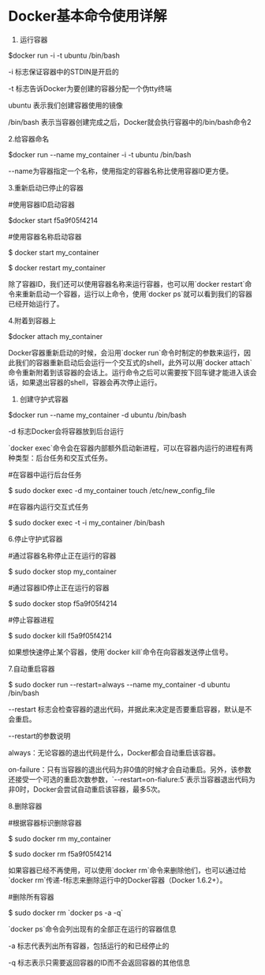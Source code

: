 # Docker基本命令使用详解

1. 运行容器

$docker run -i -t ubuntu /bin/bash

-i 标志保证容器中的STDIN是开启的

-t 标志告诉Docker为要创建的容器分配一个伪tty终端

ubuntu 表示我们创建容器使用的镜像

/bin/bash 表示当容器创建完成之后，Docker就会执行容器中的/bin/bash命令2

2.给容器命名

$docker run --name my\_container  -i -t ubuntu /bin/bash

--name为容器指定一个名称，使用指定的容器名称比使用容器ID更方便。

3.重新启动已停止的容器

\#使用容器ID启动容器

$docker start f5a9f05f4214

\#使用容器名称启动容器

$ docker start my\_container

$ docker restart my\_container

除了容器ID，我们还可以使用容器名称来运行容器，也可以用\`docker restart\`命令来重新启动一个容器，运行以上命令，使用\`docker ps\`就可以看到我们的容器已经开始运行了。

4.附着到容器上

$docker attach my\_container

Docker容器重新启动的时候，会沿用\`docker run\`命令时制定的参数来运行，因此我们的容器重新启动后会运行一个交互式的shell，此外可以用\`docker attach\`命令重新附着到该容器的会话上。运行命令之后可以需要按下回车键才能进入该会话，如果退出容器的shell，容器会再次停止运行。

1. 创建守护式容器

$docker run --name my\_container -d ubuntu /bin/bash

-d 标志Docker会将容器放到后台运行

\`docker exec\`命令会在容器内部额外启动新进程，可以在容器内运行的进程有两种类型：后台任务和交互式任务。

\#在容器中运行后台任务

$ sudo docker exec -d my\_container touch /etc/new\_config\_file

\#在容器内运行交互式任务

$ sudo docker exec -t -i my\_container /bin/bash

6.停止守护式容器

\#通过容器名称停止正在运行的容器

$ sudo docker stop my\_container

\#通过容器ID停止正在运行的容器

$ sudo docker stop f5a9f05f4214

\#停止容器进程

$ sudo docker kill f5a9f05f4214

如果想快速停止某个容器，使用\`docker kill\`命令在向容器发送停止信号。

7.自动重启容器

$ sudo docker run --restart=always --name my\_container -d ubuntu /bin/bash

--restart 标志会检查容器的退出代码，并据此来决定是否要重启容器，默认是不会重启。

--restart的参数说明

always：无论容器的退出代码是什么，Docker都会自动重启该容器。

on-failure：只有当容器的退出代码为非0值的时候才会自动重启。另外，该参数还接受一个可选的重启次数参数，\`--restart=on-fialure:5\`表示当容器退出代码为非0时，Docker会尝试自动重启该容器，最多5次。

8.删除容器

\#根据容器标识删除容器

$ sudo docker rm my\_container 

$ sudo docker rm f5a9f05f4214

如果容器已经不再使用，可以使用\`docker rm\`命令来删除他们，也可以通过给\`docker rm\`传递-f标志来删除运行中的Docker容器（Docker 1.6.2+）。

\#删除所有容器

$ sudo docker rm \`docker ps -a -q\`

\`docker ps\`命令会列出现有的全部正在运行的容器信息

-a 标志代表列出所有容器，包括运行的和已经停止的

-q 标志表示只需要返回容器的ID而不会返回容器的其他信息

